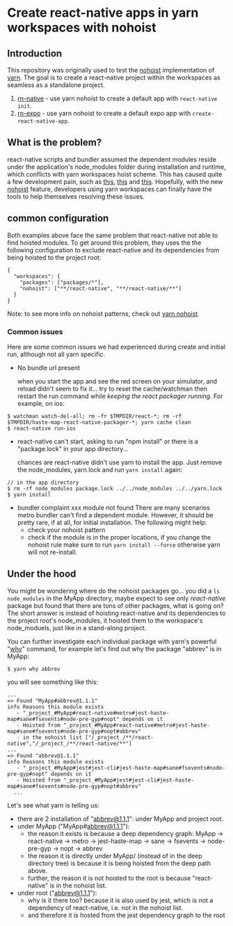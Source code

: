 # Create react-native apps in yarn workspaces with nohoist

## Introduction

This repository was originally used to test the [nohoist](https://github.com/yarnpkg/yarn/pull/4979) implementation of [yarn](https://github.com/yarnpkg/yarn). The goal is to create a react-native project within the workspaces as seamless as a standalone project. 

1. [rn-native](rn-native) - use yarn nohoist to create a default app with `react-native init`. 
1. [rn-expo](rn-expo) - use yarn nohoist to create a default expo app with `create-react-native-app`.

## What is the problem?

react-native scripts and bundler assumed the dependent modules reside under the application's node_modules folder during installation and runtime, which conflicts with yarn workspaces hoist scheme. This has caused quite a few development pain, such as [this](https://github.com/yarnpkg/yarn/issues/3882), [this](https://github.com/react-community/create-react-native-app/issues/340) and [this](https://github.com/facebook/create-react-app/issues/3031). Hopefully, with the new [nohoist](https://github.com/yarnpkg/yarn/pull/4979) feature, developers using yarn workspaces can finally have the tools to help themselves resolving these issues.

## common configuration 
Both examples above face the same problem that react-native not able to find hoisted modules. To get around this problem, they uses the the following configuration to exclude react-native and its dependencies from being hoisted to the project root: 
```
{
  "workspaces": {
    "packages": ["packages/*"],
    "nohoist": ["**/react-native", "**/react-native/**"]
  }
}
```
Note: to see more info on nohoist patterns, check out [yarn nohoist](). 

### Common issues

Here are some common issues we had experienced during create and initial run, although not all yarn specific. 

- No bundle url present

  when you start the app and see the red screen on your simulator, and reload didn't seem to fix it... try to reset the cache/watchman then restart the run command while *keeping the react packager running*. For example, on ios:
```
$ watchman watch-del-all; rm -fr $TMPDIR/react-*; rm -rf $TMPDIR/haste-map-react-native-packager-*; yarn cache clean
$ react-native run-ios
```

- react-native can't start, asking to run "npm install" or there is a "package.lock" in your app directory...

  chances are react-native didn't use yarn to install the app. Just remove the node_modules, yarn.lock and run `yarn install` again:
```
// in the app directory
$ rm -rf node_modules package.lock ../../node_modules ../../yarn.lock
$ yarn install
```

- bundler complaint xxx module not found
  There are many scenarios metro bundler can't find a dependent module. However, it should be pretty rare, if at all, for initial installation. The following might help:
  - check your nohoist pattern
  - check if the module is in the proper locations, if you change the nohoist rule make sure to run `yarn install --force` otherwise yarn will not re-install.

## Under the hood

You might be wondering where do the nohoist packages go... you did a `ls node_modules` in the MyApp directory, maybe expect to see only _react-native_ package but found that there are tons of other packages, what is going on? The short answer is instead of hoisting react-native and its dependencies to the project root's node\_modules, it hoisted them to the workspace's node_moduels, just like in a stand-along project. 

You can further investigate each individual package with yarn's powerful  "[why](https://yarnpkg.com/en/docs/cli/why)" command, for example let's find out why the package "abbrev" is in MyApp:
```
$ yarn why abbrev
```
you will see something like this:
```
...
=> Found "MyApp#abbrev@1.1.1"
info Reasons this module exists
   - "_project_#MyApp#react-native#metro#jest-haste-map#sane#fsevents#node-pre-gyp#nopt" depends on it
   - Hoisted from "_project_#MyApp#react-native#metro#jest-haste-map#sane#fsevents#node-pre-gyp#nopt#abbrev"
   - in the nohoist list ["/_project_/**/react-native","/_project_/**/react-native/**"]
...
=> Found "abbrev@1.1.1"
info Reasons this module exists
   - "_project_#MyApp#jest#jest-cli#jest-haste-map#sane#fsevents#node-pre-gyp#nopt" depends on it
   - Hoisted from "_project_#MyApp#jest#jest-cli#jest-haste-map#sane#fsevents#node-pre-gyp#nopt#abbrev"
  ...
```
Let's see what yarn is telling us:
- there are 2 installation of "abbrev@1.1.1": under MyApp and project root. 
- under MyApp ("MyApp#abbrev@1.1.1"):
  - the reason it exists is because a deep dependency graph: MyApp -> react-native -> metro -> jest-haste-map -> sane -> fsevents -> node-pre-gyp -> nopt -> abbrev
  - the reason it is directly under MyApp/ (instead of in the deep directory tree) is because it is being hoisted from the deep path above. 
  - further, the reason it is not hoisted to the root is because "react-native" is in the nohoist list.
- under root ("abbrev@1.1.1"):
  - why is it there too? because it is also used by jest, which is not a dependency of react-native, i.e. not in the nohoist list.
  - and therefore it is hosted from the jest dependency graph to the root 

